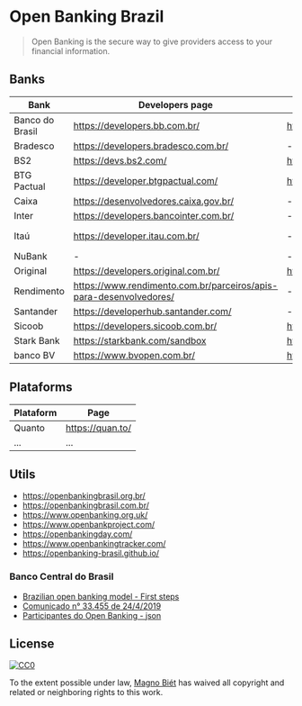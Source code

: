 # Open Banking Brazil

> Open Banking is the secure way to give providers access to your financial information.

## Banks

| Bank            | Developers page                                                    | API reference                                          | Status page                                           |
| --------------- | ------------------------------------------------------------------ | ------------------------------------------------------ | ----------------------------------------------------- |
| Banco do Brasil | https://developers.bb.com.br/                                      | https://developers.bb.com.br/docs                      | -                                                     |
| Bradesco        | https://developers.bradesco.com.br/                                | -                                                      | -                                                     |
| BS2             | https://devs.bs2.com/                                              | https://devs.bs2.com/manual/banking/                   | -                                                     |
| BTG Pactual     | https://developer.btgpactual.com/                                  | https://sandbox.developer.btgpactual.com/admin/sandbox | https://status.btgpactual.com/                        | 
| Caixa           | https://desenvolvedores.caixa.gov.br/                              | -                                                      | -                                                     |
| Inter           | https://developers.bancointer.com.br/                              | -                                                      | -                                                     |
| Itaú            | https://developer.itau.com.br/                                     | -                                                      | https://developer.itau.com.br/api-catalog/openbanking | 
| NuBank          | -                                                                  | -                                                      | -                                                     |
| Original        | https://developers.original.com.br/                                | https://developers.original.com.br/docs                | -                                                     |
| Rendimento      | https://www.rendimento.com.br/parceiros/apis-para-desenvolvedores/ | -                                                      | -                                                     |
| Santander       | https://developerhub.santander.com/                                | -                                                      | -                                                     |
| Sicoob          | https://developers.sicoob.com.br/                                  | https://developers.sicoob.com.br/#!/documentacao       | https://status.sisbr.com.br/                          |
| Stark Bank      | https://starkbank.com/sandbox                                      | https://starkbank.com/docs/api                         | https://status.starkbank.com/                         |
| banco BV        | https://www.bvopen.com.br/                                         | http://bvopen.com.br/solucoes                          | -                                                     |

## Plataforms

| Plataform | Page                       |
| --------- | -------------------------- |
| Quanto    | https://quan.to/           |
| ...       | ...                        |

## Utils

- https://openbankingbrasil.org.br/
- https://openbankingbrasil.com.br/
- https://www.openbanking.org.uk/
- https://www.openbankproject.com/
- https://openbankingday.com/
- https://www.openbankingtracker.com/
- https://openbanking-brasil.github.io/

### Banco Central do Brasil

- [Brazilian open banking model - First steps](https://www.bcb.gov.br/en/pressdetail/2284/nota)
- [Comunicado n° 33.455 de 24/4/2019 ](https://www.bcb.gov.br/estabilidadefinanceira/exibenormativo?tipo=Comunicado&numero=33455)
- [Participantes do Open Banking - json](https://data.directory.openbankingbrasil.org.br/participants)

## License

[![CC0](http://mirrors.creativecommons.org/presskit/buttons/88x31/svg/cc-zero.svg)](https://creativecommons.org/publicdomain/zero/1.0/)

To the extent possible under law, [Magno Biét](https://github.com/magnobiet) has waived all copyright and related or neighboring rights to this work.

